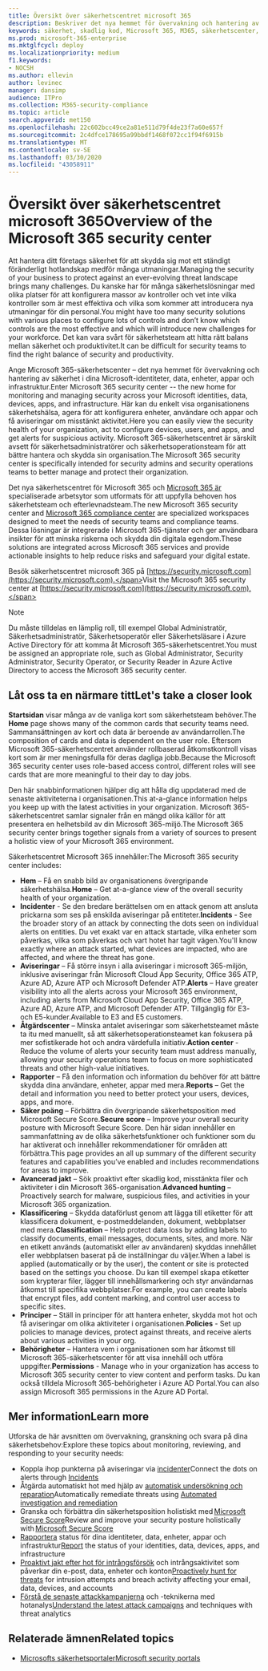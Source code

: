 ```yaml
---
title: Översikt över säkerhetscentret microsoft 365
description: Beskriver det nya hemmet för övervakning och hantering av säkerhet i dina Microsoft-identiteter, data, enheter och appar.
keywords: säkerhet, skadlig kod, Microsoft 365, M365, säkerhetscenter, övervaka, rapportera, identiteter, data, enheter, appar
ms.prod: microsoft-365-enterprise
ms.mktglfcycl: deploy
ms.localizationpriority: medium
f1.keywords:
- NOCSH
ms.author: ellevin
author: levinec
manager: dansimp
audience: ITPro
ms.collection: M365-security-compliance
ms.topic: article
search.appverid: met150
ms.openlocfilehash: 22c602bcc49ce2a81e511d79f4de23f7a60e657f
ms.sourcegitcommit: 2c4dfce178695a99bbdf1468f072cc1f94f6915b
ms.translationtype: MT
ms.contentlocale: sv-SE
ms.lasthandoff: 03/30/2020
ms.locfileid: "43058911"
---
```

# <a name="overview-of-the-microsoft-365-security-center"></a><span data-ttu-id="33c3a-104">Översikt över säkerhetscentret microsoft 365</span><span class="sxs-lookup"><span data-stu-id="33c3a-104">Overview of the Microsoft 365 security center</span></span>

<span data-ttu-id="33c3a-105">Att hantera ditt företags säkerhet för att skydda sig mot ett ständigt föränderligt hotlandskap medför många utmaningar.</span><span class="sxs-lookup"><span data-stu-id="33c3a-105">Managing the security of your business to protect against an ever-evolving threat landscape brings many challenges.</span></span> <span data-ttu-id="33c3a-106">Du kanske har för många säkerhetslösningar med olika platser för att konfigurera massor av kontroller och vet inte vilka kontroller som är mest effektiva och vilka som kommer att introducera nya utmaningar för din personal.</span><span class="sxs-lookup"><span data-stu-id="33c3a-106">You might have too many security solutions with various places to configure lots of controls and don’t know which controls are the most effective and which will introduce new challenges for your workforce.</span></span> <span data-ttu-id="33c3a-107">Det kan vara svårt för säkerhetsteam att hitta rätt balans mellan säkerhet och produktivitet.</span><span class="sxs-lookup"><span data-stu-id="33c3a-107">It can be difficult for security teams to find the right balance of security and productivity.</span></span>

<span data-ttu-id="33c3a-108">Ange Microsoft 365-säkerhetscenter – det nya hemmet för övervakning och hantering av säkerhet i dina Microsoft-identiteter, data, enheter, appar och infrastruktur.</span><span class="sxs-lookup"><span data-stu-id="33c3a-108">Enter Microsoft 365 security center -- the new home for monitoring and managing security across your Microsoft identities, data, devices, apps, and infrastructure.</span></span> <span data-ttu-id="33c3a-109">Här kan du enkelt visa organisationens säkerhetshälsa, agera för att konfigurera enheter, användare och appar och få aviseringar om misstänkt aktivitet.</span><span class="sxs-lookup"><span data-stu-id="33c3a-109">Here you can easily view the security health of your organization, act to configure devices, users, and apps, and get alerts for suspicious activity.</span></span> <span data-ttu-id="33c3a-110">Microsoft 365-säkerhetscentret är särskilt avsett för säkerhetsadministratörer och säkerhetsoperationsteam för att bättre hantera och skydda sin organisation.</span><span class="sxs-lookup"><span data-stu-id="33c3a-110">The Microsoft 365 security center is specifically intended for security admins and security operations teams to better manage and protect their organization.</span></span>

<span data-ttu-id="33c3a-111">Det nya säkerhetscentret för Microsoft 365 och [Microsoft 365 är](https://docs.microsoft.com/microsoft-365/compliance/microsoft-365-compliance-center) specialiserade arbetsytor som utformats för att uppfylla behoven hos säkerhetsteam och efterlevnadsteam.</span><span class="sxs-lookup"><span data-stu-id="33c3a-111">The new Microsoft 365 security center and [Microsoft 365 compliance center](https://docs.microsoft.com/microsoft-365/compliance/microsoft-365-compliance-center) are specialized workspaces designed to meet the needs of security teams and compliance teams.</span></span> <span data-ttu-id="33c3a-112">Dessa lösningar är integrerade i Microsoft 365-tjänster och ger användbara insikter för att minska riskerna och skydda din digitala egendom.</span><span class="sxs-lookup"><span data-stu-id="33c3a-112">These solutions are integrated across Microsoft 365 services and provide actionable insights to help reduce risks and safeguard your digital estate.</span></span>

<span data-ttu-id="33c3a-113">Besök säkerhetscentret microsoft 365 på [https://security.microsoft.com](https://security.microsoft.com).</span><span class="sxs-lookup"><span data-stu-id="33c3a-113">Visit the Microsoft 365 security center at [https://security.microsoft.com](https://security.microsoft.com).</span></span> 

> [!NOTE]
> <span data-ttu-id="33c3a-114">Du måste tilldelas en lämplig roll, till exempel Global Administratör, Säkerhetsadministratör, Säkerhetsoperatör eller Säkerhetsläsare i Azure Active Directory för att komma åt Microsoft 365-säkerhetscentret.</span><span class="sxs-lookup"><span data-stu-id="33c3a-114">You must be assigned an appropriate role, such as Global Administrator, Security Administrator, Security Operator, or Security Reader in Azure Active Directory to access the Microsoft 365 security center.</span></span>


## <a name="lets-take-a-closer-look"></a><span data-ttu-id="33c3a-115">Låt oss ta en närmare titt</span><span class="sxs-lookup"><span data-stu-id="33c3a-115">Let's take a closer look</span></span>

<span data-ttu-id="33c3a-116">**Startsidan** visar många av de vanliga kort som säkerhetsteam behöver.</span><span class="sxs-lookup"><span data-stu-id="33c3a-116">The **Home** page shows many of the common cards that security teams need.</span></span> <span data-ttu-id="33c3a-117">Sammansättningen av kort och data är beroende av användarrollen.</span><span class="sxs-lookup"><span data-stu-id="33c3a-117">The composition of cards and data is dependent on the user role.</span></span> <span data-ttu-id="33c3a-118">Eftersom Microsoft 365-säkerhetscentret använder rollbaserad åtkomstkontroll visas kort som är mer meningsfulla för deras dagliga jobb.</span><span class="sxs-lookup"><span data-stu-id="33c3a-118">Because the Microsoft 365 security center uses role-based access control, different roles will see cards that are more meaningful to their day to day jobs.</span></span>  

<span data-ttu-id="33c3a-119">Den här snabbinformationen hjälper dig att hålla dig uppdaterad med de senaste aktiviteterna i organisationen.</span><span class="sxs-lookup"><span data-stu-id="33c3a-119">This at-a-glance information helps you keep up with the latest activities in your organization.</span></span> <span data-ttu-id="33c3a-120">Microsoft 365-säkerhetscentret samlar signaler från en mängd olika källor för att presentera en helhetsbild av din Microsoft 365-miljö.</span><span class="sxs-lookup"><span data-stu-id="33c3a-120">The Microsoft 365 security center brings together signals from a variety of sources to present a holistic view of your Microsoft 365 environment.</span></span>

<span data-ttu-id="33c3a-121">Säkerhetscentret Microsoft 365 innehåller:</span><span class="sxs-lookup"><span data-stu-id="33c3a-121">The Microsoft 365 security center includes:</span></span>

* <span data-ttu-id="33c3a-122">**Hem** – Få en snabb bild av organisationens övergripande säkerhetshälsa.</span><span class="sxs-lookup"><span data-stu-id="33c3a-122">**Home** – Get at-a-glance view of the overall security health of your organization.</span></span>
* <span data-ttu-id="33c3a-123">**Incidenter** - Se den bredare berättelsen om en attack genom att ansluta prickarna som ses på enskilda aviseringar på entiteter.</span><span class="sxs-lookup"><span data-stu-id="33c3a-123">**Incidents** - See the broader story of an attack by connecting the dots seen on individual alerts on entities.</span></span> <span data-ttu-id="33c3a-124">Du vet exakt var en attack startade, vilka enheter som påverkas, vilka som påverkas och vart hotet har tagit vägen.</span><span class="sxs-lookup"><span data-stu-id="33c3a-124">You'll know exactly where an attack started, what devices are impacted, who are affected, and where the threat has gone.</span></span>
* <span data-ttu-id="33c3a-125">**Aviseringar** – Få större insyn i alla aviseringar i microsoft 365-miljön, inklusive aviseringar från Microsoft Cloud App Security, Office 365 ATP, Azure AD, Azure ATP och Microsoft Defender ATP.</span><span class="sxs-lookup"><span data-stu-id="33c3a-125">**Alerts** – Have greater visibility into all the alerts across your Microsoft 365 environment, including alerts from Microsoft Cloud App Security, Office 365 ATP, Azure AD, Azure ATP, and Microsoft Defender ATP.</span></span> <span data-ttu-id="33c3a-126">Tillgänglig för E3- och E5-kunder.</span><span class="sxs-lookup"><span data-stu-id="33c3a-126">Available to E3 and E5 customers.</span></span>  
* <span data-ttu-id="33c3a-127">**Åtgärdscenter** – Minska antalet aviseringar som säkerhetsteamet måste ta itu med manuellt, så att säkerhetsoperationsteamet kan fokusera på mer sofistikerade hot och andra värdefulla initiativ.</span><span class="sxs-lookup"><span data-stu-id="33c3a-127">**Action center** - Reduce the volume of alerts your security team must address manually, allowing your security operations team to focus on more sophisticated threats and other high-value initiatives.</span></span>
* <span data-ttu-id="33c3a-128">**Rapporter** – Få den information och information du behöver för att bättre skydda dina användare, enheter, appar med mera.</span><span class="sxs-lookup"><span data-stu-id="33c3a-128">**Reports** – Get the detail and information you need to better protect your users, devices, apps, and more.</span></span>
* <span data-ttu-id="33c3a-129">**Säker poäng** – Förbättra din övergripande säkerhetsposition med Microsoft Secure Score.</span><span class="sxs-lookup"><span data-stu-id="33c3a-129">**Secure score** – Improve your overall security posture with Microsoft Secure Score.</span></span> <span data-ttu-id="33c3a-130">Den här sidan innehåller en sammanfattning av de olika säkerhetsfunktioner och funktioner som du har aktiverat och innehåller rekommendationer för områden att förbättra.</span><span class="sxs-lookup"><span data-stu-id="33c3a-130">This page provides an all up summary of the different security features and capabilities you’ve enabled and includes recommendations for areas to improve.</span></span>
* <span data-ttu-id="33c3a-131">**Avancerad jakt** – Sök proaktivt efter skadlig kod, misstänkta filer och aktiviteter i din Microsoft 365-organisation.</span><span class="sxs-lookup"><span data-stu-id="33c3a-131">**Advanced hunting** – Proactively search for malware, suspicious files, and activities in your Microsoft 365 organization.</span></span>
* <span data-ttu-id="33c3a-132">**Klassificering** – Skydda dataförlust genom att lägga till etiketter för att klassificera dokument, e-postmeddelanden, dokument, webbplatser med mera.</span><span class="sxs-lookup"><span data-stu-id="33c3a-132">**Classification** – Help protect data loss by adding labels to classify documents, email messages, documents, sites, and more.</span></span> <span data-ttu-id="33c3a-133">När en etikett används (automatiskt eller av användaren) skyddas innehållet eller webbplatsen baserat på de inställningar du väljer.</span><span class="sxs-lookup"><span data-stu-id="33c3a-133">When a label is applied (automatically or by the user), the content or site is protected based on the settings you choose.</span></span> <span data-ttu-id="33c3a-134">Du kan till exempel skapa etiketter som krypterar filer, lägger till innehållsmarkering och styr användarnas åtkomst till specifika webbplatser.</span><span class="sxs-lookup"><span data-stu-id="33c3a-134">For example, you can create labels that encrypt files, add content marking, and control user access to specific sites.</span></span>
* <span data-ttu-id="33c3a-135">**Principer** – Ställ in principer för att hantera enheter, skydda mot hot och få aviseringar om olika aktiviteter i organisationen.</span><span class="sxs-lookup"><span data-stu-id="33c3a-135">**Policies** - Set up policies to manage devices, protect against threats, and receive alerts about various activities in your org.</span></span>
* <span data-ttu-id="33c3a-136">**Behörigheter** – Hantera vem i organisationen som har åtkomst till Microsoft 365-säkerhetscenter för att visa innehåll och utföra uppgifter.</span><span class="sxs-lookup"><span data-stu-id="33c3a-136">**Permissions** - Manage who in your organization has access to Microsoft 365 security center to view content and perform tasks.</span></span> <span data-ttu-id="33c3a-137">Du kan också tilldela Microsoft 365-behörigheter i Azure AD Portal.</span><span class="sxs-lookup"><span data-stu-id="33c3a-137">You can also assign Microsoft 365 permissions in the Azure AD Portal.</span></span>

## <a name="learn-more"></a><span data-ttu-id="33c3a-138">Mer information</span><span class="sxs-lookup"><span data-stu-id="33c3a-138">Learn more</span></span> 

<span data-ttu-id="33c3a-139">Utforska de här avsnitten om övervakning, granskning och svara på dina säkerhetsbehov:</span><span class="sxs-lookup"><span data-stu-id="33c3a-139">Explore these topics about monitoring, reviewing, and responding to your security needs:</span></span>
- <span data-ttu-id="33c3a-140">Koppla ihop punkterna på aviseringar via [incidenter](incident-queue.md)</span><span class="sxs-lookup"><span data-stu-id="33c3a-140">Connect the dots on alerts through [Incidents](incident-queue.md)</span></span>
- <span data-ttu-id="33c3a-141">Åtgärda automatiskt hot med hjälp av [automatisk undersökning och reparation](mtp-autoir.md)</span><span class="sxs-lookup"><span data-stu-id="33c3a-141">Automatically remediate threats using [Automated investigation and remediation](mtp-autoir.md)</span></span>
- <span data-ttu-id="33c3a-142">Granska och förbättra din säkerhetsposition holistiskt med [Microsoft Secure Score](microsoft-secure-score.md)</span><span class="sxs-lookup"><span data-stu-id="33c3a-142">Review and improve your security posture holistically with [Microsoft Secure Score](microsoft-secure-score.md)</span></span>
- <span data-ttu-id="33c3a-143">[Rapportera](monitoring-and-reporting.md) status för dina identiteter, data, enheter, appar och infrastruktur</span><span class="sxs-lookup"><span data-stu-id="33c3a-143">[Report](monitoring-and-reporting.md) the status of your identities, data, devices, apps, and infrastructure</span></span>
- <span data-ttu-id="33c3a-144">[Proaktivt jakt efter hot för intrångsförsök](advanced-hunting-overview.md) och intrångsaktivitet som påverkar din e-post, data, enheter och konton</span><span class="sxs-lookup"><span data-stu-id="33c3a-144">[Proactively hunt for threats](advanced-hunting-overview.md) for intrusion attempts and breach activity affecting your email, data, devices, and accounts</span></span>
- <span data-ttu-id="33c3a-145">[Förstå de senaste attackkampanjerna](latest-attack-campaigns.md) och -teknikerna med hotanalys</span><span class="sxs-lookup"><span data-stu-id="33c3a-145">[Understand the latest attack campaigns](latest-attack-campaigns.md) and techniques with threat analytics</span></span>

## <a name="related-topics"></a><span data-ttu-id="33c3a-146">Relaterade ämnen</span><span class="sxs-lookup"><span data-stu-id="33c3a-146">Related topics</span></span>
- [<span data-ttu-id="33c3a-147">Microsofts säkerhetsportaler</span><span class="sxs-lookup"><span data-stu-id="33c3a-147">Microsoft security portals</span></span>](portals.md)
